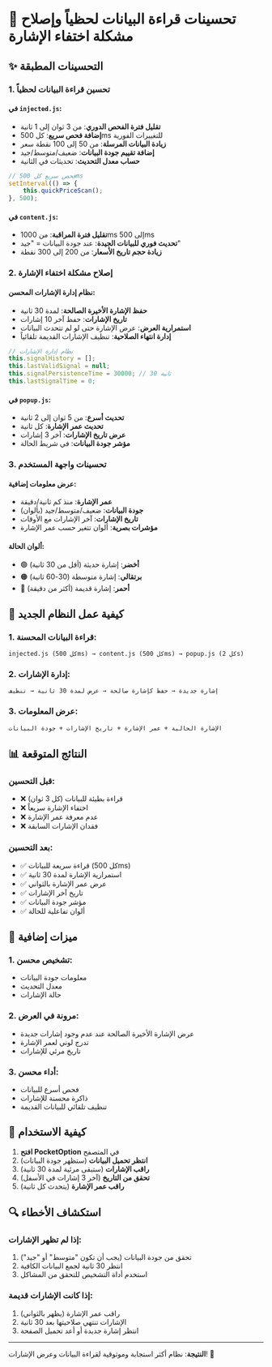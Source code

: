 # 🚀 تحسينات قراءة البيانات لحظياً وإصلاح مشكلة اختفاء الإشارة

## ✨ التحسينات المطبقة

### 1. تحسين قراءة البيانات لحظياً

#### في `injected.js`:
- **تقليل فترة الفحص الدوري**: من 3 ثوان إلى 1 ثانية
- **إضافة فحص سريع**: كل 500ms للتغييرات الفورية
- **زيادة البيانات المرسلة**: من 50 إلى 100 نقطة سعر
- **إضافة تقييم جودة البيانات**: ضعيف/متوسط/جيد
- **حساب معدل التحديث**: تحديثات في الثانية

```javascript
// فحص سريع كل 500ms
setInterval(() => {
    this.quickPriceScan();
}, 500);
```

#### في `content.js`:
- **تقليل فترة المراقبة**: من 1000ms إلى 500ms
- **تحديث فوري للبيانات الجيدة**: عند جودة البيانات = "جيد"
- **زيادة حجم تاريخ الأسعار**: من 200 إلى 300 نقطة

### 2. إصلاح مشكلة اختفاء الإشارة

#### نظام إدارة الإشارات المحسن:
- **حفظ الإشارة الأخيرة الصالحة**: لمدة 30 ثانية
- **تاريخ الإشارات**: حفظ آخر 10 إشارات
- **استمرارية العرض**: عرض الإشارة حتى لو لم تتحدث البيانات
- **إدارة انتهاء الصلاحية**: تنظيف الإشارات القديمة تلقائياً

```javascript
// نظام إدارة الإشارات
this.signalHistory = [];
this.lastValidSignal = null;
this.signalPersistenceTime = 30000; // 30 ثانية
this.lastSignalTime = 0;
```

#### في `popup.js`:
- **تحديث أسرع**: من 5 ثوان إلى 2 ثانية
- **تحديث عمر الإشارة**: كل ثانية
- **عرض تاريخ الإشارات**: آخر 3 إشارات
- **مؤشر جودة البيانات**: في شريط الحالة

### 3. تحسينات واجهة المستخدم

#### عرض معلومات إضافية:
- **عمر الإشارة**: منذ كم ثانية/دقيقة
- **جودة البيانات**: ضعيف/متوسط/جيد (بألوان)
- **تاريخ الإشارات**: آخر الإشارات مع الأوقات
- **مؤشرات بصرية**: ألوان تتغير حسب عمر الإشارة

#### ألوان الحالة:
- 🟢 **أخضر**: إشارة حديثة (أقل من 30 ثانية)
- 🟠 **برتقالي**: إشارة متوسطة (30-60 ثانية)
- 🔴 **أحمر**: إشارة قديمة (أكثر من دقيقة)

## 🔧 كيفية عمل النظام الجديد

### 1. قراءة البيانات المحسنة:
```
injected.js (كل 500ms) → content.js (كل 500ms) → popup.js (كل 2s)
```

### 2. إدارة الإشارات:
```
إشارة جديدة → حفظ كإشارة صالحة → عرض لمدة 30 ثانية → تنظيف
```

### 3. عرض المعلومات:
```
الإشارة الحالية + عمر الإشارة + تاريخ الإشارات + جودة البيانات
```

## 📊 النتائج المتوقعة

### قبل التحسين:
- ❌ قراءة بطيئة للبيانات (كل 3 ثوان)
- ❌ اختفاء الإشارة سريعاً
- ❌ عدم معرفة عمر الإشارة
- ❌ فقدان الإشارات السابقة

### بعد التحسين:
- ✅ قراءة سريعة للبيانات (كل 500ms)
- ✅ استمرارية الإشارة لمدة 30 ثانية
- ✅ عرض عمر الإشارة بالثواني
- ✅ تاريخ آخر الإشارات
- ✅ مؤشر جودة البيانات
- ✅ ألوان تفاعلية للحالة

## 🎯 ميزات إضافية

### 1. تشخيص محسن:
- معلومات جودة البيانات
- معدل التحديث
- حالة الإشارات

### 2. مرونة في العرض:
- عرض الإشارة الأخيرة الصالحة عند عدم وجود إشارات جديدة
- تدرج لوني لعمر الإشارة
- تاريخ مرئي للإشارات

### 3. أداء محسن:
- فحص أسرع للبيانات
- ذاكرة محسنة للإشارات
- تنظيف تلقائي للبيانات القديمة

## 🚀 كيفية الاستخدام

1. **افتح PocketOption** في المتصفح
2. **انتظر تحميل البيانات** (ستظهر جودة البيانات)
3. **راقب الإشارات** (ستبقى مرئية لمدة 30 ثانية)
4. **تحقق من التاريخ** (آخر 3 إشارات في الأسفل)
5. **راقب عمر الإشارة** (يتحدث كل ثانية)

## 🔍 استكشاف الأخطاء

### إذا لم تظهر الإشارات:
1. تحقق من جودة البيانات (يجب أن تكون "متوسط" أو "جيد")
2. انتظر 30 ثانية لجمع البيانات الكافية
3. استخدم أداة التشخيص للتحقق من المشاكل

### إذا كانت الإشارات قديمة:
1. راقب عمر الإشارة (يظهر بالثواني)
2. الإشارات تنتهي صلاحيتها بعد 30 ثانية
3. انتظر إشارة جديدة أو أعد تحميل الصفحة

---

**النتيجة**: نظام أكثر استجابة وموثوقية لقراءة البيانات وعرض الإشارات! 🎉
